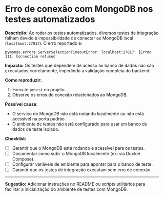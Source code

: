 # Erro de conexão com MongoDB nos testes automatizados

**Descrição:**
Ao rodar os testes automatizados, diversos testes de integração falham devido à impossibilidade de conectar ao MongoDB local (`localhost:27017`). O erro reportado é:

```
pymongo.errors.ServerSelectionTimeoutError: localhost:27017: [Errno 111] Connection refused
```

**Impacto:**
Os testes que dependem de acesso ao banco de dados não são executados corretamente, impedindo a validação completa do backend.

**Como reproduzir:**
1. Execute `pytest` no projeto.
2. Observe os erros de conexão relacionados ao MongoDB.

**Possível causa:**
- O serviço do MongoDB não está rodando localmente ou não está acessível na porta padrão.
- O ambiente de testes não está configurado para usar um banco de dados de teste isolado.

**Checklist:**
- [ ] Garantir que o MongoDB está rodando e acessível para os testes.
- [ ] Documentar como subir o MongoDB localmente (ex: via Docker Compose).
- [ ] Configurar variáveis de ambiente para apontar para o banco de teste.
- [ ] Garantir que os testes de integração executam sem erro de conexão.

---

**Sugestão:**
Adicionar instruções no README ou scripts utilitários para facilitar a inicialização do ambiente de testes com MongoDB.
